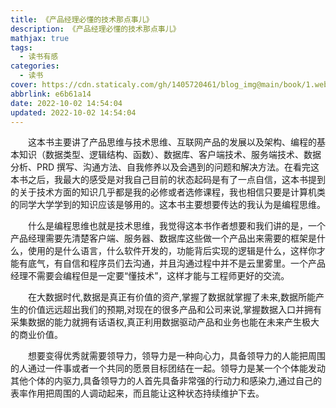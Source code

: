 ```yaml
---
title: 《产品经理必懂的技术那点事儿》
description: 《产品经理必懂的技术那点事儿》
mathjax: true
tags:
  - 读书有感
categories:
  - 读书
cover: https://cdn.staticaly.com/gh/1405720461/blog_img@main/book/1.webp
abbrlink: e6b61a14
date: 2022-10-02 14:54:04
updated: 2022-10-02 14:54:04
---
```


&emsp;&emsp;这本书主要讲了产品思维与技术思维、互联网产品的发展以及架构、编程的基本知识（数据类型、逻辑结构、函数）、数据库、客户端技术、服务端技术、数据分析、PRD 撰写、沟通方法、自我修养以及会遇到的问题和解决方法。在看完这本书之后，我最大的感受是对我自己目前的状态起码是有了一点自信，这本书提到的关于技术方面的知识几乎都是我的必修或者选修课程，我也相信只要是计算机类的同学大学学到的知识应该是够用的。这本书主要想要传达的我认为是编程思维。

&emsp;&emsp;什么是编程思维也就是技术思维，我觉得这本书作者想要和我们讲的是，一个产品经理需要先清楚客户端、服务器、数据库这些做一个产品出来需要的框架是什么，使用的是什么语言，什么软件开发的，功能背后实现的逻辑是什么，这样你才能有底气，有自信和程序员们去沟通，并且沟通过程中并不是云里雾里。一个产品经理不需要会编程但是一定要“懂技术”，这样才能与工程师更好的交流。

&emsp;&emsp;在大数据时代,数据是真正有价值的资产,掌握了数据就掌握了未来,数据所能产生的价值远远超出我们的预期,对现在的很多产品和公司来说,掌握数据入口并拥有采集数据的能力就拥有话语权,真正利用数据驱动产品和业务也能在未来产生极大的商业价值。

&emsp;&emsp;想要变得优秀就需要领导力，领导力是一种向心力，具备领导力的人能把周围的人通过一件事或者一个共同的愿景目标团结在一起。领导力是某一个个体能发动其他个体的内驱力,具备领导力的人首先具备非常强的行动力和感染力,通过自己的表率作用把周围的人调动起来，而且能让这种状态持续维护下去。
